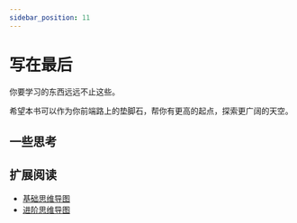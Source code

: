 ```yaml
---
sidebar_position: 11
---
```


# 写在最后

你要学习的东西远远不止这些。

希望本书可以作为你前端路上的垫脚石，帮你有更高的起点，探索更广阔的天空。

## 一些思考



## 扩展阅读

* [基础思维导图](https://www.yuque.com/helianthuswhite/ffahxc/tqg9tr?singleDoc#)
* [进阶思维导图](https://www.yuque.com/helianthuswhite/ffahxc/gar1d9fhcpmctw6f?singleDoc#)
